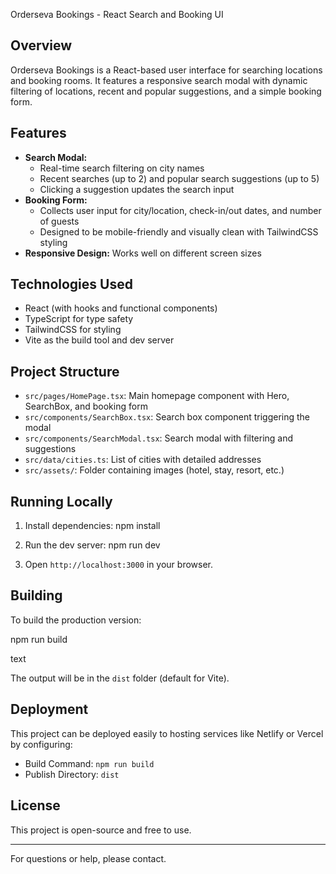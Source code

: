  Orderseva Bookings - React Search and Booking UI

## Overview

Orderseva Bookings is a React-based user interface for searching locations and booking rooms. It features a responsive search modal with dynamic filtering of locations, recent and popular suggestions, and a simple booking form.

## Features

- **Search Modal:**  
  - Real-time search filtering on city names  
  - Recent searches (up to 2) and popular search suggestions (up to 5)  
  - Clicking a suggestion updates the search input  
- **Booking Form:**  
  - Collects user input for city/location, check-in/out dates, and number of guests  
  - Designed to be mobile-friendly and visually clean with TailwindCSS styling  
- **Responsive Design:** Works well on different screen sizes

## Technologies Used

- React (with hooks and functional components)  
- TypeScript for type safety  
- TailwindCSS for styling  
- Vite as the build tool and dev server  

## Project Structure

- `src/pages/HomePage.tsx`: Main homepage component with Hero, SearchBox, and booking form  
- `src/components/SearchBox.tsx`: Search box component triggering the modal  
- `src/components/SearchModal.tsx`: Search modal with filtering and suggestions  
- `src/data/cities.ts`: List of cities with detailed addresses  
- `src/assets/`: Folder containing images (hotel, stay, resort, etc.)  

## Running Locally

1. Install dependencies:
npm install


2. Run the dev server:
npm run dev

3. Open `http://localhost:3000` in your browser.

## Building

To build the production version:

npm run build

text

The output will be in the `dist` folder (default for Vite).

## Deployment

This project can be deployed easily to hosting services like Netlify or Vercel by configuring:

- Build Command: `npm run build`  
- Publish Directory: `dist`

## License

This project is open-source and free to use.

---

For questions or help, please contact.
